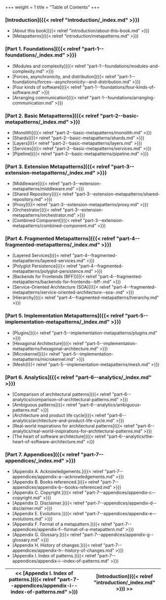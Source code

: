 +++
weight = 1
title = "Table of Contents"
+++


### [Introduction]({{< relref "introduction/_index.md" >}})

- [About this book]({{< relref "introduction/about-this-book.md" >}})
- [Metapatterns]({{< relref "introduction/metapatterns.md" >}})

### [Part 1. Foundations]({{< relref "part-1--foundations/_index.md" >}})

- [Modules and complexity]({{< relref "part-1--foundations/modules-and-complexity.md" >}})
- [Forces, asynchronicity, and distribution]({{< relref "part-1--foundations/forces--asynchronicity--and-distribution.md" >}})
- [Four kinds of software]({{< relref "part-1--foundations/four-kinds-of-software.md" >}})
- [Arranging communication]({{< relref "part-1--foundations/arranging-communication.md" >}})

### [Part 2. Basic Metapatterns]({{< relref "part-2--basic-metapatterns/_index.md" >}})

- [Monolith]({{< relref "part-2--basic-metapatterns/monolith.md" >}})
- [Shards]({{< relref "part-2--basic-metapatterns/shards.md" >}})
- [Layers]({{< relref "part-2--basic-metapatterns/layers.md" >}})
- [Services]({{< relref "part-2--basic-metapatterns/services.md" >}})
- [Pipeline]({{< relref "part-2--basic-metapatterns/pipeline.md" >}})

### [Part 3. Extension Metapatterns]({{< relref "part-3--extension-metapatterns/_index.md" >}})

- [Middleware]({{< relref "part-3--extension-metapatterns/middleware.md" >}})
- [Shared Repository]({{< relref "part-3--extension-metapatterns/shared-repository.md" >}})
- [Proxy]({{< relref "part-3--extension-metapatterns/proxy.md" >}})
- [Orchestrator]({{< relref "part-3--extension-metapatterns/orchestrator.md" >}})
- [Combined Component]({{< relref "part-3--extension-metapatterns/combined-component.md" >}})

### [Part 4. Fragmented Metapatterns]({{< relref "part-4--fragmented-metapatterns/_index.md" >}})

- [Layered Services]({{< relref "part-4--fragmented-metapatterns/layered-services.md" >}})
- [Polyglot Persistence]({{< relref "part-4--fragmented-metapatterns/polyglot-persistence.md" >}})
- [Backends for Frontends (BFF)]({{< relref "part-4--fragmented-metapatterns/backends-for-frontends--bff-.md" >}})
- [Service-Oriented Architecture (SOA)]({{< relref "part-4--fragmented-metapatterns/service-oriented-architecture--soa-.md" >}})
- [Hierarchy]({{< relref "part-4--fragmented-metapatterns/hierarchy.md" >}})

### [Part 5. Implementation Metapatterns]({{< relref "part-5--implementation-metapatterns/_index.md" >}})

- [Plugins]({{< relref "part-5--implementation-metapatterns/plugins.md" >}})
- [Hexagonal Architecture]({{< relref "part-5--implementation-metapatterns/hexagonal-architecture.md" >}})
- [Microkernel]({{< relref "part-5--implementation-metapatterns/microkernel.md" >}})
- [Mesh]({{< relref "part-5--implementation-metapatterns/mesh.md" >}})

### [Part 6. Analytics]({{< relref "part-6--analytics/_index.md" >}})

- [Comparison of architectural patterns]({{< relref "part-6--analytics/comparison-of-architectural-patterns.md" >}})
- [Ambiguous patterns]({{< relref "part-6--analytics/ambiguous-patterns.md" >}})
- [Architecture and product life cycle]({{< relref "part-6--analytics/architecture-and-product-life-cycle.md" >}})
- [Real-world inspirations for architectural patterns]({{< relref "part-6--analytics/real-world-inspirations-for-architectural-patterns.md" >}})
- [The heart of software architecture]({{< relref "part-6--analytics/the-heart-of-software-architecture.md" >}})

### [Part 7. Appendices]({{< relref "part-7--appendices/_index.md" >}})

- [Appendix A. Acknowledgements.]({{< relref "part-7--appendices/appendix-a--acknowledgements.md" >}})
- [Appendix B. Books referenced.]({{< relref "part-7--appendices/appendix-b--books-referenced.md" >}})
- [Appendix C. Copyright.]({{< relref "part-7--appendices/appendix-c--copyright.md" >}})
- [Appendix D. Disclaimer.]({{< relref "part-7--appendices/appendix-d--disclaimer.md" >}})
- [Appendix E. Evolutions.]({{< relref "part-7--appendices/appendix-e--evolutions.md" >}})
- [Appendix F. Format of a metapattern.]({{< relref "part-7--appendices/appendix-f--format-of-a-metapattern.md" >}})
- [Appendix G. Glossary.]({{< relref "part-7--appendices/appendix-g--glossary.md" >}})
- [Appendix H. History of changes.]({{< relref "part-7--appendices/appendix-h--history-of-changes.md" >}})
- [Appendix I. Index of patterns.]({{< relref "part-7--appendices/appendix-i--index-of-patterns.md" >}})


<nav>

| \<\< [Appendix I\. Index of patterns\.]({{< relref "part-7--appendices/appendix-i--index-of-patterns.md" >}}) |  | [Introduction]({{< relref "introduction/_index.md" >}}) \>\> |
| --- | --- | --- |

</nav>



